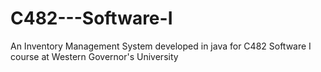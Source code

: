 # C482---Software-I
An Inventory Management System developed in java for C482 Software I course at Western Governor's University

